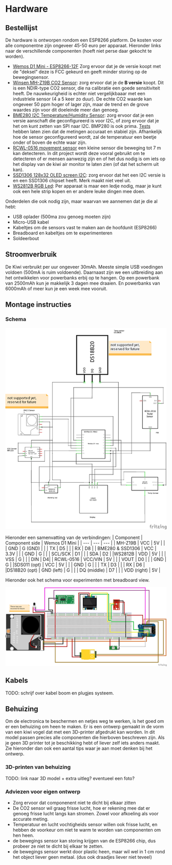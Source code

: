 # Hardware

## Bestellijst 
De hardware is ontworpen rondom een ESP8266 platform. De kosten voor alle componentne zijn ongeveer 45-50 euro per apparaat. Hieronder links naar de verschillende componenten (hoeft niet perse daar gekocht te worden). 

- [Wemos D1 Mini - ESP8266-12F](https://www.tinytronics.nl/shop/en/communication/wi-fi/d1-mini-esp8266-12f-ch340) Zorg ervoor dat je de versie koopt met de "deksel" deze is FCC gekeurd en geeft minder storing op de bewegingsensor.
- [Winsen MH-Z19B CO2 Sensor](https://www.tinytronics.nl/shop/nl/sensoren/temperatuur-lucht-vochtigheid/winsen-mh-z19b-co2-sensor-met-kabel): zorg ervoor dat je de __B versie__ koopt. Dit is een NDIR-type CO2 sensor, die na calibratie een goede sensitiviteit heeft. De nauwkeurigheid is echter niet vergelijkbaaar met een industriele sensor (4 a 5 keer zo duur). De echte CO2 waarde kan ongeveer 50 ppm hoger of lager zijn, maar de trend en de grove waardes zijn voor dit doeleinde meer dan genoeg.
- [BME280 I2C Temperature/Humidity Sensor](https://www.tinytronics.nl/shop/nl/sensoren/temperatuur-lucht-vochtigheid/bme280-digitale-barometer-druk-en-vochtigheid-sensor-module): zorg ervoor dat je een versie aanschaft die geconfigureerd is voor I2C, of zorg ervoor dat je het om kunt zetten van SPI naar I2C. BMP280 is ook prima. [Tests](http://www.kandrsmith.org/RJS/Misc/Hygrometers/calib_many.html) hebben laten zien dat de metingen accuraat en stabiel zijn. Afhankelijk hoe de sensor geconfigureerd wordt, zal de temperatuur een beetje onder of boven de echte waar zijn.
- [RCWL-0516 movement sensor](https://www.tinytronics.nl/shop/en/communication/rf/microwave-movement-sensor-rcwl-0516) een kleine sensor die beweging tot 7 m kan detecteren. In dit project wordt deze vooral gebruikt om te detecteren of er mensen aanwezig zijn en of het dus nodig is om iets op het display van de kiwi air monitor te laten zien (of dat het scherm uit kan).
- [SSD1306 128x32 OLED screen I2C](https://www.tinytronics.nl/shop/nl/display/oled/0.91-inch-oled-display-128*32-pixels-wit-i2c): zorg ervoor dat het een I2C versie is en een SSD1306 chipset heeft. Merk maakt niet veel uit. 
- [WS2812B RGB Led](https://www.tinytronics.nl/shop/nl/verlichting/led-digitaal/ws2812b-digitale-5050-rgb-led-printplaat-los-wit): Per apparaat is maar een ledje nodig, maar je kunt ook een hele strip kopen en er andere leuke dingen mee doen. 

Onderdelen die ook nodig zijn, maar waarvan we aannemen dat je die al hebt:
- USB oplader (500ma zou genoeg moeten zijn)
- Micro-USB kabel
- Kabeltjes om de sensors vast te maken aan de hoofdunit (ESP8266)
- Breadboard en kabeltjes om te experimenteren
- Soldeerbout
  
## Stroomverbruik

De Kiwi verbruikt per uur ongeveer 30mAh. Meeste simple USB voedingen voldoen (500mA is ruim voldoende). Daarnaast zijn we een uitbreiding aan het ontwikkelen voor powerbanks erbij op te hangen. Op een powerbank van 2500mAh kun je makkelijk 3 dagen mee draaien. En powerbanks van 6000mAh of meer kun je een week mee vooruit.


## Montage instructies

### Schema
![Wire schema](../../device/design/components_schem.png)

Hieronder een samenvatting van de verbindingen:
| Component | Component side | Wemos D1 Mini |
| --- | --- | --- |
| MH-Z19B | VCC | 5V |
| | GND | G (GND) |
| | TX | D5 |
| | RX | D8 |
| BME280 & SSD1306 | VCC | 3.3V |
| | GND | G |
| | SCL/SCK | D1 |
| | SDA | D2 |
|WS2812B | VDD | 5V |
| | VSS | G |
| | DIN | D4|
| RCWL-0516 | VCC/VIN | 5V |
| | VOUT | D0 |
| | GND | G |
|SDS011 (opt) | VCC | 5V |
| | GND | G |
| | TX | D3 |
| | RX | D6 |
|DS18B20 (opt) | GND (left) | G |
| | DQ (middle) | D7 |
| | VDD (right) | 5V |


Hieronder ook het schema voor experimenten met breadboard view.

![Breadboard view](../../device/design/components_bb.png)


## Kabels

TODO: schrijf over kabel boom en plugjes systeem.

## Behuizing
Om de electronica te beschermen en netjes weg te werken, is het goed om er een behuizing om heen te maken. Er is een ontwerp gemaakt in de vorm van een kiwi vogel dat met een 3D-printer afgedrukt kan worden. In dit model passen precies alle componenten die hierboven beschreven zijn. Als je geen 3D printer tot je beschikking hebt of liever zelf iets anders maakt. Zie hieronder dan ook een aantal tips waar je aan moet denken bij het ontwerp.

### 3D-printen van behuizing

TODO: link naar 3D model + extra uitleg? eventueel een foto?

### Adviezen voor eigen ontwerp

- Zorg ervoor dat componenent niet te dicht bij elkaar zitten
- De CO2 sensor wil graag frisse lucht, hoe er rekening mee dat er genoeg frisse lucht langs kan stromen. Zowel voor afkoeling als voor accurate meting.
- Temperatuur en lucht vochtigheids sensor willen ook frisse lucht, en hebben de voorkeur om niet te warm te worden van componenten om hen heen.
- de bewegings sensor kan storing krijgen van de ESP8266 chip, dus probeer ze niet te dicht bij elkaar te zetten.
- de bewegings sensor werkt door plastic heen, maar wil wel in 1 cm rond het object liever geen metaal. (dus ook draadjes liever niet teveel)